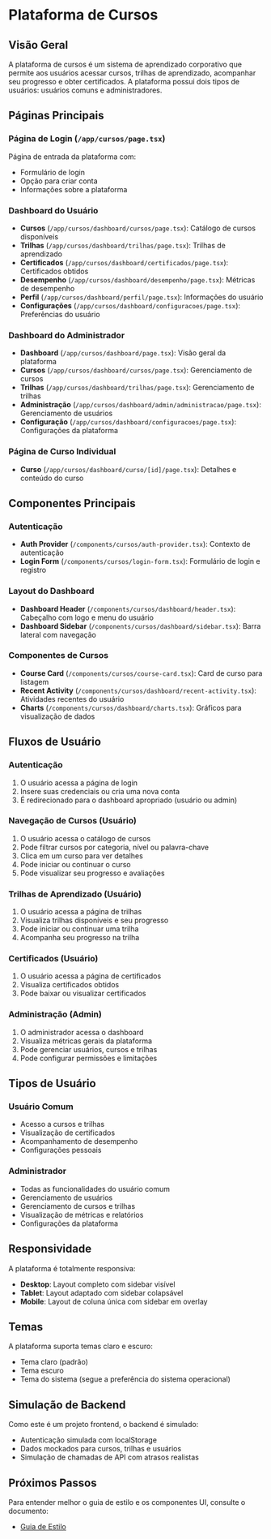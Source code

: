 # Plataforma de Cursos


## Visão Geral

A plataforma de cursos é um sistema de aprendizado corporativo que permite aos usuários acessar cursos, trilhas de aprendizado, acompanhar seu progresso e obter certificados. A plataforma possui dois tipos de usuários: usuários comuns e administradores.

## Páginas Principais

### Página de Login (`/app/cursos/page.tsx`)

Página de entrada da plataforma com:
- Formulário de login
- Opção para criar conta
- Informações sobre a plataforma

### Dashboard do Usuário

- **Cursos** (`/app/cursos/dashboard/cursos/page.tsx`): Catálogo de cursos disponíveis
- **Trilhas** (`/app/cursos/dashboard/trilhas/page.tsx`): Trilhas de aprendizado
- **Certificados** (`/app/cursos/dashboard/certificados/page.tsx`): Certificados obtidos
- **Desempenho** (`/app/cursos/dashboard/desempenho/page.tsx`): Métricas de desempenho
- **Perfil** (`/app/cursos/dashboard/perfil/page.tsx`): Informações do usuário
- **Configurações** (`/app/cursos/dashboard/configuracoes/page.tsx`): Preferências do usuário

### Dashboard do Administrador

- **Dashboard** (`/app/cursos/dashboard/page.tsx`): Visão geral da plataforma
- **Cursos** (`/app/cursos/dashboard/cursos/page.tsx`): Gerenciamento de cursos
- **Trilhas** (`/app/cursos/dashboard/trilhas/page.tsx`): Gerenciamento de trilhas
- **Administração** (`/app/cursos/dashboard/admin/administracao/page.tsx`): Gerenciamento de usuários
- **Configuração** (`/app/cursos/dashboard/configuracoes/page.tsx`): Configurações da plataforma

### Página de Curso Individual

- **Curso** (`/app/cursos/dashboard/curso/[id]/page.tsx`): Detalhes e conteúdo do curso

## Componentes Principais

### Autenticação

- **Auth Provider** (`/components/cursos/auth-provider.tsx`): Contexto de autenticação
- **Login Form** (`/components/cursos/login-form.tsx`): Formulário de login e registro

### Layout do Dashboard

- **Dashboard Header** (`/components/cursos/dashboard/header.tsx`): Cabeçalho com logo e menu do usuário
- **Dashboard Sidebar** (`/components/cursos/dashboard/sidebar.tsx`): Barra lateral com navegação

### Componentes de Cursos

- **Course Card** (`/components/cursos/course-card.tsx`): Card de curso para listagem
- **Recent Activity** (`/components/cursos/dashboard/recent-activity.tsx`): Atividades recentes do usuário
- **Charts** (`/components/cursos/dashboard/charts.tsx`): Gráficos para visualização de dados

## Fluxos de Usuário

### Autenticação

1. O usuário acessa a página de login
2. Insere suas credenciais ou cria uma nova conta
3. É redirecionado para o dashboard apropriado (usuário ou admin)

### Navegação de Cursos (Usuário)

1. O usuário acessa o catálogo de cursos
2. Pode filtrar cursos por categoria, nível ou palavra-chave
3. Clica em um curso para ver detalhes
4. Pode iniciar ou continuar o curso
5. Pode visualizar seu progresso e avaliações

### Trilhas de Aprendizado (Usuário)

1. O usuário acessa a página de trilhas
2. Visualiza trilhas disponíveis e seu progresso
3. Pode iniciar ou continuar uma trilha
4. Acompanha seu progresso na trilha

### Certificados (Usuário)

1. O usuário acessa a página de certificados
2. Visualiza certificados obtidos
3. Pode baixar ou visualizar certificados

### Administração (Admin)

1. O administrador acessa o dashboard
2. Visualiza métricas gerais da plataforma
3. Pode gerenciar usuários, cursos e trilhas
4. Pode configurar permissões e limitações

## Tipos de Usuário

### Usuário Comum

- Acesso a cursos e trilhas
- Visualização de certificados
- Acompanhamento de desempenho
- Configurações pessoais

### Administrador

- Todas as funcionalidades do usuário comum
- Gerenciamento de usuários
- Gerenciamento de cursos e trilhas
- Visualização de métricas e relatórios
- Configurações da plataforma

## Responsividade

A plataforma é totalmente responsiva:

- **Desktop**: Layout completo com sidebar visível
- **Tablet**: Layout adaptado com sidebar colapsável
- **Mobile**: Layout de coluna única com sidebar em overlay

## Temas

A plataforma suporta temas claro e escuro:

- Tema claro (padrão)
- Tema escuro
- Tema do sistema (segue a preferência do sistema operacional)

## Simulação de Backend

Como este é um projeto frontend, o backend é simulado:

- Autenticação simulada com localStorage
- Dados mockados para cursos, trilhas e usuários
- Simulação de chamadas de API com atrasos realistas

## Próximos Passos

Para entender melhor o guia de estilo e os componentes UI, consulte o documento:

- [Guia de Estilo](./06-guia-estilo.md)
